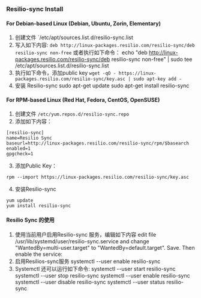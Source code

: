 ### Resilio-sync Install 

#### For Debian-based Linux (Debian, Ubuntu, Zorin, Elementary)

1. 创建文件 `/etc/apt/sources.list.d/resilio-sync.list
2. 写入如下内容:
    `deb http://linux-packages.resilio.com/resilio-sync/deb resilio-sync non-free`
    或者执行如下命令：
    echo "deb http://linux-packages.resilio.com/resilio-sync/deb resilio-sync non-free" | sudo tee /etc/apt/sources.list.d/resilio-sync.list
3. 执行如下命令，添加public key 
    `wget -qO - https://linux-packages.resilio.com/resilio-sync/key.asc | sudo apt-key add -`
4. 安装 Resilio-sync 
    sudo apt-get update
    sudo apt-get install resilio-sync


#### For RPM-based Linux (Red Hat, Fedora, CentOS, OpenSUSE)

1. 创建文件 `/etc/yum.repos.d/resilio-sync.repo`
2. 添加如下内容：
```
[resilio-sync]
name=Resilio Sync
baseurl=http://linux-packages.resilio.com/resilio-sync/rpm/$basearch
enabled=1
gpgcheck=1
```
3. 添加Public Key：
```
rpm --import https://linux-packages.resilio.com/resilio-sync/key.asc
```
4. 安装Resilio-sync
```
yum update
yum install resilio-sync
```

#### Resilio Sync 的使用

1. 使用当前用户启用Resilio-sync 服务，编辑如下内容
    edit file /usr/lib/systemd/user/resilio-sync.service and change "WantedBy=multi-user.target" to "WantedBy=default.target". Save. Then enable the service:
2. 启用Resilios-sync服务
    systemctl --user enable resilio-sync
3. Systemctl 还可以运行如下命令:
    systemctl --user start resilio-sync
    systemctl --user stop resilio-sync
    systemctl --user enable resilio-sync
    systemctl --user disable resilio-sync
    systemctl --user status resilio-sync



















